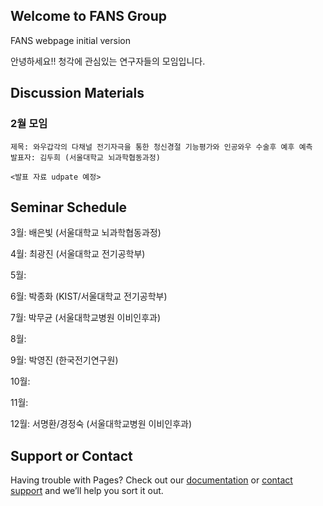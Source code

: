 ## Welcome to FANS Group

FANS webpage initial version

안녕하세요!! 청각에 관심있는 연구자들의 모임입니다.

## Discussion Materials

### 2월 모임


```
제목: 와우갑각의 다채널 전기자극을 통한 청신경절 기능평가와 인공와우 수술후 예후 예측
발표자: 김두희 (서울대학교 뇌과학협동과정)

<발표 자료 udpate 예정>
```
## Seminar Schedule

3월: 배은빛 (서울대학교 뇌과학협동과정)

4월: 최광진 (서울대학교 전기공학부)

5월: 

6월: 박종화 (KIST/서울대학교 전기공학부)

7월: 박무균 (서울대학교병원 이비인후과)

8월: 

9월: 박영진 (한국전기연구원)

10월: 

11월:

12월: 서명환/경정숙 (서울대학교병원 이비인후과)


## Support or Contact

Having trouble with Pages? Check out our [documentation](https://help.github.com/categories/github-pages-basics/) or [contact support](https://github.com/contact) and we’ll help you sort it out.
